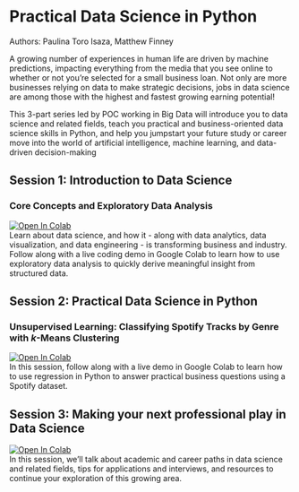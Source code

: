 # Practical Data Science in Python
Authors: Paulina Toro Isaza, Matthew Finney

A growing number of experiences in human life are driven by machine predictions, impacting everything from the media that you see online to whether or not you’re selected for a small business loan. Not only are more businesses relying on data to make strategic decisions, jobs in data science are among those with the highest and fastest growing earning potential!

This 3-part series led by POC working in Big Data will introduce you to data science and related fields, teach you practical and business-oriented data science skills in Python, and help you jumpstart your future study or career move into the world of artificial intelligence, machine learning, and data-driven decision-making

## Session 1: Introduction to Data Science
### Core Concepts and Exploratory Data Analysis
<a href="https://colab.research.google.com/github/MattFinney/practical_data_science_in_python/blob/main/Session_1_Introduction_to_Data_Science.ipynb" target="_parent"><img src="https://colab.research.google.com/assets/colab-badge.svg" alt="Open In Colab"/><a><br>
Learn about data science, and how it - along with data analytics, data visualization, and data engineering - is transforming business and industry. Follow along with a live coding demo in Google Colab to learn how to use exploratory data analysis to quickly derive meaningful insight from structured data.

## Session 2: Practical Data Science in Python
### Unsupervised Learning: Classifying Spotify Tracks by Genre with $k$-Means Clustering
<a href="https://colab.research.google.com/github/MattFinney/practical_data_science_in_python/blob/main/Session_2_Practical_Data_Science.ipynb" target="_parent"><img src="https://colab.research.google.com/assets/colab-badge.svg" alt="Open In Colab"/><a><br>
In this session, follow along with a live demo in Google Colab to learn how to use regression in Python to answer practical business questions using a Spotify dataset.

## Session 3: Making your next professional play in Data Science
<a href="https://colab.research.google.com/github/MattFinney/practical_data_science_in_python/blob/main/Session_3_Academic_and_Career_Pathways.ipynb" target="_parent"><img src="https://colab.research.google.com/assets/colab-badge.svg" alt="Open In Colab"/><a><br>
In this session, we’ll talk about academic and career paths in data science and related fields, tips for applications and interviews, and resources to continue your exploration of this growing area.
